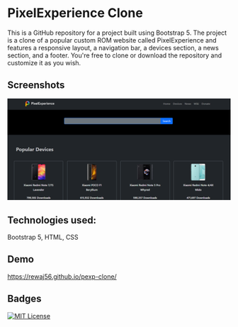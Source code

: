# PixelExperience Clone

This is a GitHub repository for a project built using Bootstrap 5. The project is a clone of a popular custom ROM website called PixelExperience and features a responsive layout, a navigation bar, a devices section, a news section, and a footer. You're free to clone or download the repository and customize it as you wish.


## Screenshots
![App Screenshot](https://raw.githubusercontent.com/rewaj56/rewaj56.github.io/main/pexp-clone/screenshot/screenshot1.png)


## Technologies used: 
Bootstrap 5, HTML, CSS


## Demo
https://rewaj56.github.io/pexp-clone/


## Badges
[![MIT License](https://img.shields.io/badge/License-MIT-green.svg)](https://choosealicense.com/licenses/mit/)